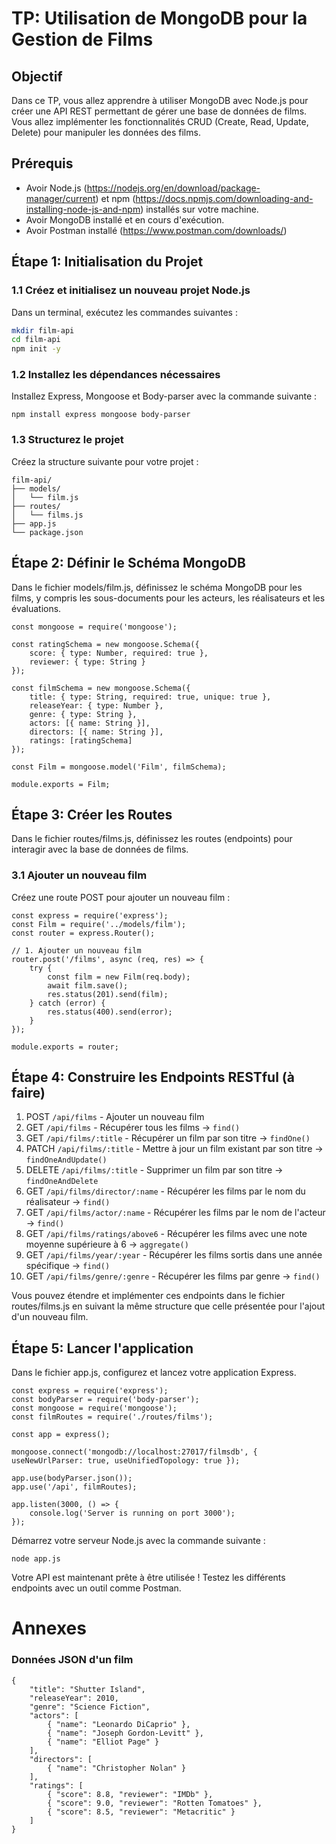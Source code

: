 # TP: Utilisation de MongoDB pour la Gestion de Films

## Objectif
Dans ce TP, vous allez apprendre à utiliser MongoDB avec Node.js pour créer une API REST permettant de gérer une base de données de films. Vous allez implémenter les fonctionnalités CRUD (Create, Read, Update, Delete) pour manipuler les données des films.

## Prérequis
- Avoir Node.js (https://nodejs.org/en/download/package-manager/current) et npm (https://docs.npmjs.com/downloading-and-installing-node-js-and-npm) installés sur votre machine.
- Avoir MongoDB installé et en cours d'exécution.
- Avoir Postman installé (https://www.postman.com/downloads/)

## Étape 1: Initialisation du Projet

### 1.1 Créez et initialisez un nouveau projet Node.js

Dans un terminal, exécutez les commandes suivantes :

```bash
mkdir film-api
cd film-api
npm init -y
```

### 1.2 Installez les dépendances nécessaires

Installez Express, Mongoose et Body-parser avec la commande suivante :

```
npm install express mongoose body-parser
```

### 1.3 Structurez le projet

Créez la structure suivante pour votre projet :

```
film-api/
├── models/
│   └── film.js
├── routes/
│   └── films.js
├── app.js
└── package.json
```

## Étape 2: Définir le Schéma MongoDB

Dans le fichier models/film.js, définissez le schéma MongoDB pour les films, y compris les sous-documents pour les acteurs, les réalisateurs et les évaluations.

```
const mongoose = require('mongoose');

const ratingSchema = new mongoose.Schema({
    score: { type: Number, required: true },
    reviewer: { type: String }
});

const filmSchema = new mongoose.Schema({
    title: { type: String, required: true, unique: true },
    releaseYear: { type: Number },
    genre: { type: String },
    actors: [{ name: String }],
    directors: [{ name: String }],
    ratings: [ratingSchema]
});

const Film = mongoose.model('Film', filmSchema);

module.exports = Film;
```

## Étape 3: Créer les Routes

Dans le fichier routes/films.js, définissez les routes (endpoints) pour interagir avec la base de données de films.

### 3.1 Ajouter un nouveau film

Créez une route POST pour ajouter un nouveau film :

```
const express = require('express');
const Film = require('../models/film');
const router = express.Router();

// 1. Ajouter un nouveau film
router.post('/films', async (req, res) => {
    try {
        const film = new Film(req.body);
        await film.save();
        res.status(201).send(film);
    } catch (error) {
        res.status(400).send(error);
    }
});

module.exports = router;
```

## Étape 4: Construire les Endpoints RESTful (à faire)

1. POST `/api/films` - Ajouter un nouveau film
2. GET `/api/films` - Récupérer tous les films -> `find()`
3. GET `/api/films/:title` - Récupérer un film par son titre -> `findOne()`
4. PATCH `/api/films/:title` - Mettre à jour un film existant par son titre -> `findOneAndUpdate()`
5. DELETE `/api/films/:title` - Supprimer un film par son titre -> `findOneAndDelete`
6. GET `/api/films/director/:name` - Récupérer les films par le nom du réalisateur -> `find()`
7. GET `/api/films/actor/:name` - Récupérer les films par le nom de l'acteur -> `find()`
8. GET `/api/films/ratings/above6` - Récupérer les films avec une note moyenne supérieure à 6 -> `aggregate()`
9. GET `/api/films/year/:year` - Récupérer les films sortis dans une année spécifique -> `find()`
10. GET `/api/films/genre/:genre` - Récupérer les films par genre -> `find()`

Vous pouvez étendre et implémenter ces endpoints dans le fichier routes/films.js en suivant la même structure que celle présentée pour l'ajout d'un nouveau film.

## Étape 5: Lancer l'application

Dans le fichier app.js, configurez et lancez votre application Express.

```
const express = require('express');
const bodyParser = require('body-parser');
const mongoose = require('mongoose');
const filmRoutes = require('./routes/films');

const app = express();

mongoose.connect('mongodb://localhost:27017/filmsdb', { useNewUrlParser: true, useUnifiedTopology: true });

app.use(bodyParser.json());
app.use('/api', filmRoutes);

app.listen(3000, () => {
    console.log('Server is running on port 3000');
});
```

Démarrez votre serveur Node.js avec la commande suivante :

```
node app.js
```
Votre API est maintenant prête à être utilisée ! Testez les différents endpoints avec un outil comme Postman.

# Annexes 

### Données JSON d'un film

```
{
    "title": "Shutter Island",
    "releaseYear": 2010,
    "genre": "Science Fiction",
    "actors": [
        { "name": "Leonardo DiCaprio" },
        { "name": "Joseph Gordon-Levitt" },
        { "name": "Elliot Page" }
    ],
    "directors": [
        { "name": "Christopher Nolan" }
    ],
    "ratings": [
        { "score": 8.8, "reviewer": "IMDb" },
        { "score": 9.0, "reviewer": "Rotten Tomatoes" },
        { "score": 8.5, "reviewer": "Metacritic" }
    ]
}
```

